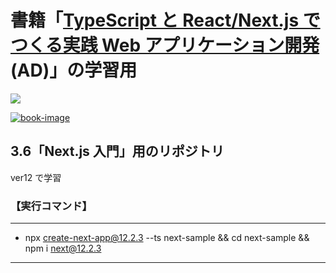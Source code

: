 # 書籍「[TypeScript と React/Next.js でつくる実践 Web アプリケーション開発](https://amzn.to/3z3dbe6)(AD)」の学習用

![](https://c.media-amazon.com/images/I/71wErlVY0ZL._SY522_.jpg)

[![book-image]][ad-link]

[book-image]: https://c.media-amazon.com/images/I/71wErlVY0ZL._SY522_.jpg
[ad-link]: https://amzn.to/3z3dbe6

## 3.6「Next.js 入門」用のリポジトリ

ver12 で学習

### 【実行コマンド】

---

- npx create-next-app@12.2.3 --ts next-sample && cd next-sample && npm i next@12.2.3

---
